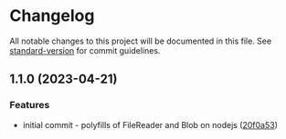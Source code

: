 # Changelog

All notable changes to this project will be documented in this file. See [standard-version](https://github.com/conventional-changelog/standard-version) for commit guidelines.

## 1.1.0 (2023-04-21)


### Features

* initial commit - polyfills of FileReader and Blob on nodejs ([20f0a53](https://github.com/prolincur/node-polyfill-blob-file-reader.git/commits20f0a53d3208408f7e86b988d52374599c65df1e))
